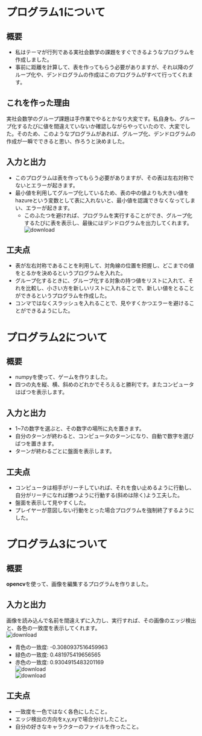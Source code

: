 # プログラム1について
## 概要
* 私はテーマが行列である実社会数学の課題をすぐできるようなプログラムを作成しました。  
* 事前に距離を計算して、表を作ってもらう必要がありますが、それ以降のグループ化や、デンドログラムの作成はこのプログラムがすべて行ってくれます。  
## これを作った理由
実社会数学のグループ課題は手作業でやるとかなり大変です。私自身も、グループ化するたびに値を間違えていないか確認しながらやっていたので、大変でした。そのため、このようなプログラムがあれば、グループ化、デンドログラムの作成が一瞬でできると思い、作ろうと決めました。
## 入力と出力
* このプログラムは表を作ってもらう必要がありますが、その表は左右対称でないとエラーが起きます。  
* 最小値を利用してグループ化しているため、表の中の値よりも大きい値をhazureという変数として表に入れないと、最小値を認識できなくなってしまい、エラーが起きます。  
   * このふたつを避ければ、プログラムを実行することができ、グループ化するたびに表を表示し、最後にはデンドログラムを出力してくれます。  
    ![download](https://github.com/yossy-goddog/Prog2kakushin/assets/153153319/62bd85f3-3fea-436c-887c-db33c1e60846)

## 工夫点
* 表が左右対称であることを利用して、対角線の位置を把握し、どこまでの値をとるかを決めるというプログラムを入れた。  
* グループ化するときに、グループ化する対象の持つ値をリストに入れて、それを比較し、小さい方を新しいリストに入れることで、新しい値をとることができるというプログラムを作成した。  
* コンマではなくスラッシュを入れることで、見やすくかつエラーを避けることができるようにした。  
# プログラム2について
## 概要
* numpyを使って、ゲームを作りました。  
* 四つの丸を縦、横、斜めのどれかでそろえると勝利です。またコンピュータはばつを表示します。  
## 入力と出力
* 1~7の数字を選ぶと、その数字の場所に丸を置きます。  
* 自分のターンが終わると、コンピュータのターンになり、自動で数字を選びばつを置きます。  
* ターンが終わるごとに盤面を表示します。  
## 工夫点
* コンピュータは相手がリーチしていれば、それを食い止めるように行動し、自分がリーチになれば勝つように行動する(斜めは除く)よう工夫した。  
* 盤面を表示して見やすくした。  
* プレイヤーが意図しない行動をとった場合プログラムを強制終了するようにした。  
# プログラム3について
## 概要
**opencv**を使って、画像を編集するプログラムを作りました。
## 入力と出力
画像を読み込んで名前を間違えずに入力し、実行すれば、その画像のエッジ検出と、各色の一致度を表示してくれます。  
![download](https://github.com/yossy-goddog/Prog2kakushin/assets/153153319/a77e53ea-70dc-443c-9a05-686e15c12c14)  
* 青色の一致度: -0.3080937516459963  
* 緑色の一致度: 0.481975419656565  
* 赤色の一致度: 0.9304915483201169   
![download](https://github.com/yossy-goddog/Prog2kakushin/assets/153153319/b6d6a3b9-0480-44ad-b31c-b920b3afc2ee)  
![download](https://github.com/yossy-goddog/Prog2kakushin/assets/153153319/45e7fdea-1ead-43f5-92f8-032e5154c11d)
## 工夫点
* 一致度を一色ではなく各色にしたこと。  
* エッジ検出の方向をx,y,xyで場合分けしたこと。  
* 自分の好きなキャラクターのファイルを作ったこと。  
